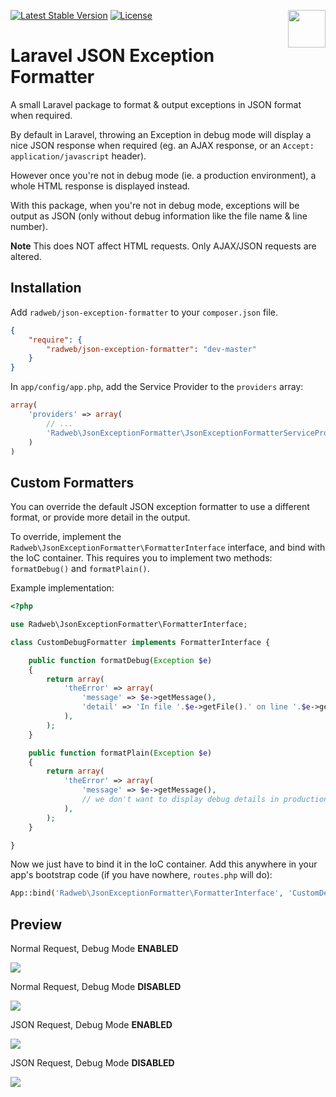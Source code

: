 [<img src="http://i.imgur.com/7BSeLZL.png" align="right" height="60">](http://radweb.co.uk)

[![Latest Stable Version](https://poser.pugx.org/radweb/json-exception-formatter/v/stable.png)](https://packagist.org/packages/radweb/json-exception-formatter) [![License](https://poser.pugx.org/radweb/json-exception-formatter/license.png)](https://packagist.org/packages/radweb/json-exception-formatter)

# Laravel JSON Exception Formatter

A small Laravel package to format & output exceptions in JSON format when required.

By default in Laravel, throwing an Exception in debug mode will display a nice JSON response when required (eg. an AJAX response, or an `Accept: application/javascript` header).

However once you're not in debug mode (ie. a production environment), a whole HTML response is displayed instead.

With this package, when you're not in debug mode, exceptions will be output as JSON (only without debug information like the file name & line number).

**Note** This does NOT affect HTML requests. Only AJAX/JSON requests are altered.

## Installation

Add `radweb/json-exception-formatter` to your `composer.json` file.

```json
{
    "require": {
        "radweb/json-exception-formatter": "dev-master"
    }
}
```

In `app/config/app.php`, add the Service Provider to the `providers` array:

```php
array(
    'providers' => array(
        // ...
        'Radweb\JsonExceptionFormatter\JsonExceptionFormatterServiceProvider',
    )
)
```

## Custom Formatters

You can override the default JSON exception formatter to use a different format, or provide more detail in the output.

To override, implement the `Radweb\JsonExceptionFormatter\FormatterInterface` interface, and bind with the IoC container. This requires you to implement two methods: `formatDebug()` and `formatPlain()`.

Example implementation:

```php
<?php

use Radweb\JsonExceptionFormatter\FormatterInterface;

class CustomDebugFormatter implements FormatterInterface {

    public function formatDebug(Exception $e)
    {
        return array(
            'theError' => array(
                'message' => $e->getMessage(),
                'detail' => 'In file '.$e->getFile().' on line '.$e->getLine(),
            ),
        );
    }

    public function formatPlain(Exception $e)
    {
        return array(
            'theError' => array(
                'message' => $e->getMessage(),
                // we don't want to display debug details in production
            ),
        );
    }

}
```

Now we just have to bind it in the IoC container. Add this anywhere in your app's bootstrap code (if you have nowhere, `routes.php` will do):

```php
App::bind('Radweb\JsonExceptionFormatter\FormatterInterface', 'CustomDebugFormatter');
```

## Preview

Normal Request, Debug Mode **ENABLED**

![](http://i.imgur.com/esu68bm.png)

Normal Request, Debug Mode **DISABLED**

![](http://i.imgur.com/9LsfiX7.png)

JSON Request, Debug Mode **ENABLED**

![](http://i.imgur.com/SH5kvwK.png)

JSON Request, Debug Mode **DISABLED**

![](http://i.imgur.com/bX6L8d3.png)
